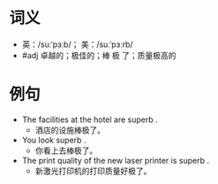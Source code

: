 # 词义
- 英：/suːˈpɜːb/； 美：/suːˈpɜːrb/
- #adj 卓越的；极佳的；棒 极 了；质量极高的
# 例句
- The facilities at the hotel are superb .
	- 酒店的设施棒极了。
- You look superb .
	- 你看上去棒极了。
- The print quality of the new laser printer is superb .
	- 新激光打印机的打印质量好极了。
